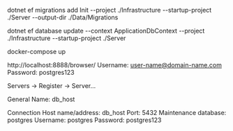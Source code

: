 dotnet ef migrations add Init --project ./Infrastructure --startup-project ./Server --output-dir ./Data/Migrations

dotnet ef database update --context ApplicationDbContext --project ./Infrastructure --startup-project ./Server

docker-compose up

http://localhost:8888/browser/
Username: user-name@domain-name.com
Password: postgres123

Servers -> Register -> Server...

General
Name: db_host

Connection
Host name/address: db_host
Port: 5432
Maintenance database: postgres
Username: postgres
Password: postgres123